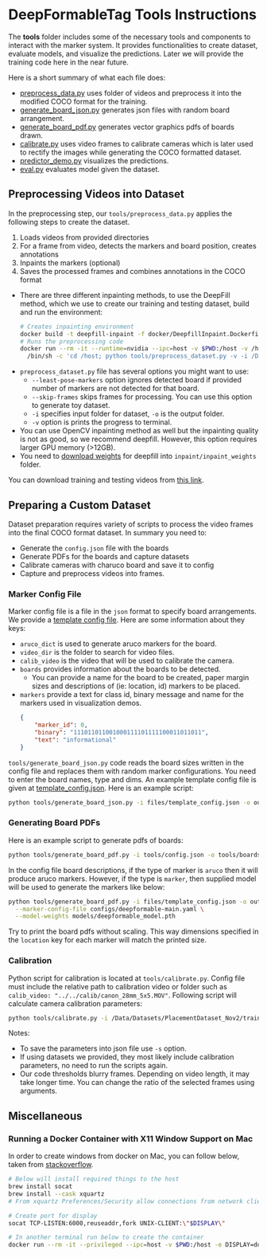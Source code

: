 # DeepFormableTag Tools Instructions

The **tools** folder includes some of the necessary tools and 
components to interact with the marker system. 
It provides functionalities to create dataset, evaluate models, and
visualize the predictions.
Later we will provide the training code here in the near future.

Here is a short summary of what each file does:
- [preprocess_data.py](#preprocessing-videos-into-dataset) uses folder of videos and
preprocess it into the modified COCO format for the training.
- [generate_board_json.py](#marker-config-file) generates json files with random 
board arrangement.
- [generate_board_pdf.py](#generating-board-pdfs) generates vector graphics pdfs
of boards drawn.
- [calibrate.py](#calibration) uses video frames to calibrate cameras which is later
used to rectify the images while generating the COCO formatted dataset.
- [predictor_demo.py](../README.md/#predictor-demo) visualizes the predictions.
- [eval.py](../README.md/#evaluation-on-test-data) evaluates model given the dataset.

## Preprocessing Videos into Dataset

In the preprocessing step, our `tools/preprocess_data.py` applies the following steps to create the dataset.
1. Loads videos from provided directories
2. For a frame from video, detects the markers and board position, creates annotations
3. Inpaints the markers (optional)
4. Saves the processed frames and combines annotations in the COCO format

- There are three different inpainting methods, to use the DeepFill method, which we use to create our training and testing dataset, build and run the environment:
  ```bash
  # Creates inpainting environment
  docker build -t deepfill-inpaint -f docker/DeepfillInpaint.Dockerfile .   
  # Runs the preprocessing code
  docker run --rm -it --runtime=nvidia --ipc=host -v $PWD:/host -v /home/myaldiz/Data/Deepformable:/Data deepfill-inpaint \
    /bin/sh -c 'cd /host; python tools/preprocess_dataset.py -v -i /Data/Dataset/train-raw/ -o /Data/Dataset/train --inpaint-method deepfill'	
  ```
- `preprocess_dataset.py` file has several options you might want to use:
  - `--least-pose-markers` option ignores detected board if provided number of markers are not detected for that board.
  - `--skip-frames` skips frames for processing. You can use this option to generate toy dataset.
  - `-i` specifies input folder for dataset, `-o` is the output folder. 
  - `-v` option is prints the progress to terminal.
- You can use OpenCV inpainting method as well but the inpainting quality is not as good, so we recommend deepfill. 
However, this option requires larger GPU memory (>12GB).
- You need to [download weights](https://drive.google.com/drive/folders/1y7Irxm3HSHGvp546hZdAZwuNmhLUVcjO) for deepfill into `inpaint/inpaint_weights` folder.

You can download training and testing videos from [this link](https://drive.google.com/drive/folders/1picphIb6Hbj6pM3Wu_Vxu53wzKBV0jdV?usp=sharing).

## Preparing a Custom Dataset

Dataset preparation requires variety of scripts to process the video frames into the final COCO format dataset.
In summary you need to:
- Generate the `config.json` file with the boards
- Generate PDFs for the boards and capture datasets
- Calibrate cameras with charuco board and save it to config
- Capture and preprocess videos into frames.

### Marker Config File

Marker config file is a file in the `json` format to specify board arrangements.
We provide a [template config file](../files/template_config.json).
Here are some information about they keys:
- `aruco_dict` is used to generate aruco markers for the board.
- `video_dir` is the folder to search for video files.
- `calib_video` is the video that will be used to calibrate the camera.
- `boards` provides information about the boards to be detected.
  - You can provide a name for the board to be created, paper margin sizes and
  descriptions of (ie: location, id) markers to be placed.
- `markers` provide a text for class id, binary message and name for the markers 
used in visualization demos.
  ```json
  {
      "marker_id": 0, 
      "binary": "111011011001000111101111100011011011",
      "text": "informational"
  }
  ``` 

`tools/generate_board_json.py` code reads the board sizes written in the config file and replaces them with random marker configurations. You need to enter the board names, type and dims. An example template config file is given at [template_config.json](../files/template_config.json).
Here is an example script:
```bash
python tools/generate_board_json.py -i files/template_config.json -o output/config.json
```

### Generating Board PDFs

Here is an example script to generate pdfs of boards:
```bash
python tools/generate_board_pdf.py -i tools/config.json -o tools/boards
```
In the config file board descriptions, if the type of marker is `aruco` then it will produce aruco markers.
However, if the type is `marker`, then supplied model will be used to generate the markers like below:
```bash
python tools/generate_board_pdf.py -i files/template_config.json -o output/boards \
  --marker-config-file configs/deepformable-main.yaml \
  --model-weights models/deepformable_model.pth
```
Try to print the board pdfs without scaling. This way dimensions specified in the `location` key for each marker will match the printed size.

### Calibration

Python script for calibration is located at `tools/calibrate.py`. Config file must include the relative path to calibration video or folder such as `calib_video: "../../calib/canon_28mm_5x5.MOV"`. Following script will calculate camera calibration parameters:
```bash
python tools/calibrate.py -i /Data/Datasets/PlacementDataset_Nov2/train-raw/28mm/config.json
```
Notes:
- To save the parameters into json file use `-s` option.
- If using datasets we provided, they most likely include calibration parameters, no need to run the scripts again.
- Our code thresholds blurry frames. Depending on video length, it may take longer time. You can change the ratio of the selected frames using arguments.

## Miscellaneous

### Running a Docker Container with X11 Window Support on Mac
In order to create windows from docker on Mac, you can follow below, taken from [stackoverflow](https://stackoverflow.com/questions/37826094/xt-error-cant-open-display-if-using-default-display).
```bash
# Below will install required things to the host
brew install socat
brew install --cask xquartz
# From xquartz Preferences/Security allow connections from network clients

# Create port for display
socat TCP-LISTEN:6000,reuseaddr,fork UNIX-CLIENT:\"$DISPLAY\" 

# In another terminal run below to create the container
docker run --rm -it --privileged --ipc=host -v $PWD:/host -e DISPLAY=docker.for.mac.host.internal:0  -v /tmp/.X11-unix:/tmp/.X11-unix deepformable /bin/sh -c 'cd /host; python -m pip install -e .; bash'
```
